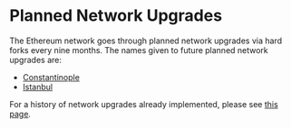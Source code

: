 # Planned Network Upgrades

The Ethereum network goes through planned network upgrades via hard forks every nine months. The names given to future planned network upgrades are:

* [Constantinople](constantinople.md)
* [Istanbul](istanbul.md)

For a history of network upgrades already implemented, please see [this page](https://github.com/ethhub-io/ethhub/tree/c1c10c665353c728bb106e27ddd5b9b4fb7698c9/ethereum-basics/history.md#hard-fork-history).

